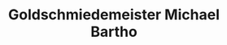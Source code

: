 ---
title: "Goldschmiedemeister Michael Bartho"
url: /loebau/goldschmiedemeister-michael-bartho/
shop: Schmuck
---